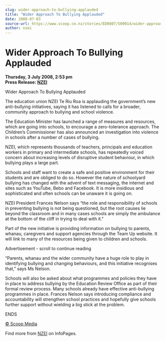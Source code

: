 ```yaml
---
slug: wider-approach-to-bullying-applauded
title: "Wider Approach To Bullying Applauded"
date: 2008-07-03
source-url: https://www.scoop.co.nz/stories/ED0807/S00014/wider-approach-to-bullying-applauded.htm
author: nzei
---
```

Wider Approach To Bullying Applauded
====================================

**Thursday, 3 July 2008, 2:53 pm**  
**Press Release: [NZEI](https://info.scoop.co.nz/NZEI)**

Wider Approach To Bullying Applauded

The education union NZEI Te Riu Roa is applauding the government’s new anti-bullying initiatives, saying it has listened to calls for a broader, community approach to bullying and school violence.

The Education Minister has launched a range of measures and resources, which are going into schools, to encourage a zero-tolerance approach. The Children’s Commissioner has also announced an investigation into violence in schools after a number of cases of bullying.

NZEI, which represents thousands of teachers, principals and education workers in primary and intermediate schools, has repeatedly voiced concern about increasing levels of disruptive student behaviour, in which bullying plays a large part.

Schools and staff want to create a safe and positive environment for their students and are obliged to do so. However the nature of schoolyard bullying has changed with the advent of text messaging, the internet and sites such as YouTube, Bebo and Facebook. It is more insidious and sophisticated and often schools can be unaware it is going on.

NZEI President Frances Nelson says “the role and responsibility of schools in preventing bullying is not being questioned, but the root causes lie beyond the classroom and in many cases schools are simply the ambulance at the bottom of the cliff in trying to deal with it.”

Part of the new initiative is providing information on bullying to parents, whanau, caregivers and support agencies through the Team Up website. It will link to many of the resources being given to children and schools.

Advertisement - scroll to continue reading





“Parents, whanau and the wider community have a huge role to play in identifying bullying and changing behaviours, and this initiative recognises that,” says Ms Nelson.

Schools will also be asked about what programmes and policies they have in place to address bullying by the Education Review Office as part of their formal review process. Many schools already have effective anti-bullying programmes in place. Frances Nelson says introducing compliance and accountability will strengthen school practices and hopefully give schools further support without wielding a big stick at the problem.

ENDS

[© Scoop Media](http://www.scoop.co.nz/about/terms.html)

Find more from [NZEI](https://info.scoop.co.nz/NZEI) on InfoPages.